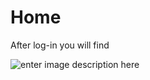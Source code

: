 # Home
After log-in you will find

![enter image description here](http://img.pyplan.org/app%20home.png)
<!--stackedit_data:
eyJoaXN0b3J5IjpbLTIzNjExODY2NywxMjc4NTA5NTgwXX0=
-->